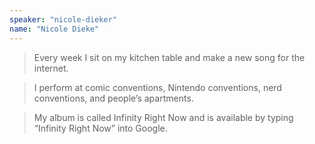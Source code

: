 ```yaml
---
speaker: "nicole-dieker"
name: "Nicole Dieke"
---
```


> Every week I sit on my kitchen table and make a new song for the internet.

> I perform at comic conventions, Nintendo conventions, nerd conventions, and people’s apartments.

> My album is called Infinity Right Now and is available by typing “Infinity Right Now” into Google.

